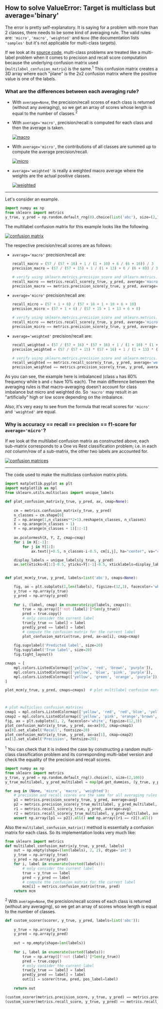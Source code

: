 ## How to solve ValueError: Target is multiclass but average='binary'

The error is pretty self-explanatory. It is saying for a problem with more than 2 classes, there needs to be some kind of averaging rule. The valid rules are: `'micro'`, `'macro'`, `'weighted'` and `None` (the documentation lists `'samples'` but it's not applicable for multi-class targets). 

If we look at its [source code][1], multi-class problems are treated like a multi-label problem when it comes to precision and recall score computation because the underlying confusion matrix used (`multilabel_confusion_matrix`) is the same.<sup>1</sup> This confusion matrix creates a 3D array where each "plane" is the 2x2 confusion matrix where the positive value is one of the labels.

### What are the differences between each averaging rule?

- With `average=None`, the precision/recall scores of each class is returned (without any averaging), so we get an array of scores whose length is equal to the number of classes.<sup>2</sup>

- With `average='macro'`, precision/recall is computed for each class and then the average is taken.

  [![macro][2]][2]

- With `average='micro'`, the contributions of all classes are summed up to compute the average precision/recall.

  [![micro][3]][3]

- `average='weighted'` is really a weighted macro average where the weights are the actual positive classes.

  [![weighted][4]][4]

---

Let's consider an example.
```python
import numpy as np
from sklearn import metrics
y_true, y_pred = np.random.default_rng(0).choice(list('abc'), size=(2,100), p=[.8,.1,.1])
```
The multilabel confusion matrix for this example looks like the following.


[![confusion matrix][5]][5]


The respective precision/recall scores are as follows:

- `average='macro'` precision/recall are:
  ```python
  recall_macro = (57 / (57 + 16) + 1 / (1 + 10) + 6 / (6 + 10)) / 3
  precision_macro = (57 / (57 + 15) + 1 / (1 + 13) + 6 / (6 + 8)) / 3

  # verify using sklearn.metrics.precision_score and sklearn.metrics.recall_score
  recall_macro == metrics.recall_score(y_true, y_pred, average='macro')        # True
  precision_macro == metrics.precision_score(y_true, y_pred, average='macro')  # True
  ```

- `average='micro'` precision/recall are:
  ```python
  recall_micro = (57 + 1 + 6) / (57 + 16 + 1 + 10 + 6 + 10)
  precision_micro = (57 + 1 + 6) / (57 + 15 + 1 + 13 + 6 + 8)

  # verify using sklearn.metrics.precision_score and sklearn.metrics.recall_score
  recall_micro == metrics.recall_score(y_true, y_pred, average='micro')        # True
  precision_micro == metrics.precision_score(y_true, y_pred, average='micro')  # True
  ```

- `average='weighted'` precision/recall are:
  ```python
  recall_weighted = (57 / (57 + 16) * (57 + 16) + 1 / (1 + 10) * (1 + 10) + 6 / (6 + 10) * (6 + 10)) / (57 + 16 + 1 + 10 + 6 + 10)
  precision_weighted = (57 / (57 + 15) * (57 + 16) + 1 / (1 + 13) * (1 + 10) + 6 / (6 + 8) * (6 + 10)) / (57 + 16 + 1 + 10 + 6 + 10)

  # verify using sklearn.metrics.precision_score and sklearn.metrics.recall_score
  recall_weighted == metrics.recall_score(y_true, y_pred, average='weighted')        # True
  precision_weighted == metrics.precision_score(y_true, y_pred, average='weighted')  # True
  ```

As you can see, the example here is imbalanced (class `a` has 80% frequency while `b` and `c` have 10% each). The main difference between the averaging rules is that macro-averaging doesn't account for class imbalance but micro and weighted do. So `'macro'` may result in an "artificially" high or low score depending on the imbalance.

Also, it's very easy to see from the formula that recall scores for `'micro'` and `'weighted'` are equal.


### Why is accuracy == recall == precision == f1-score for `average='micro'`?


If we look at the multilabel confusion matrix as constructed above, each sub-matrix corresponds to a One vs Rest classification problem; i.e. in each _not_ column/row of a sub-matrix, the other two labels are accounted for. 

[![confusion matrices][6]][6]







---


The code used to make the multiclass confusion matrix plots.

```python
import matplotlib.pyplot as plt
import matplotlib as mpl
from sklearn.utils.multiclass import unique_labels

def plot_confusion_matrix(y_true, y_pred, ax, cmap=None):
    
    cm = metrics.confusion_matrix(y_true, y_pred)
    n_classes = cm.shape[0]
    Z = np.arange(1,n_classes**2+1).reshape(n_classes, n_classes)
    X = np.arange(n_classes + 1)
    Y = np.arange(n_classes + 1)[::-1]
    
    ax.pcolormesh(X, Y, Z, cmap=cmap)
    for i in X[:-1]:
        for j in Y[1:]:
            ax.text(j+0.5, n_classes-i-0.5, cm[i,j], ha="center", va="center", color='black', fontsize=20)

    display_labels = unique_labels(y_true, y_pred)
    ax.set(xticks=X[1:]-0.5, yticks=Y[:-1]-0.5, xticklabels=display_labels, yticklabels=display_labels)

    
def plot_mcm(y_true, y_pred, labels=list('abc'), cmaps=None):

    fig, ax = plt.subplots(1,len(labels), figsize=(12,3), facecolor='white')
    y_true = np.array(y_true)
    y_pred = np.array(y_pred)
    
    for i, (label, cmap) in enumerate(zip(labels, cmaps)):
        true = np.array([f'not {label}']*len(y_true))
        pred = true.copy()
        # only consider the current label
        true[y_true == label] = label
        pred[y_pred == label] = label
        # compute the confusion matrix for the current label
        plot_confusion_matrix(true, pred, ax=ax[i], cmap=cmap)
            
    fig.supxlabel('Predicted label', size=20)
    fig.supylabel('True label', size=20)
    fig.tight_layout()

cmaps = [
    mpl.colors.ListedColormap(['yellow', 'red', 'brown', 'purple']),
    mpl.colors.ListedColormap(['yellow', 'blue', 'pink', 'purple']),
    mpl.colors.ListedColormap(['yellow', 'green', 'orange', 'purple'])
]

plot_mcm(y_true, y_pred, cmaps=cmaps)  # plot multilabel confusion matrices



# plot multiclass confusion matrices
cmap1 = mpl.colors.ListedColormap(['yellow', 'red', 'red','blue', 'yellow', 'blue', 'green', 'green', 'yellow'])
cmap2 = mpl.colors.ListedColormap(['yellow', 'pink', 'orange','brown', 'yellow', 'orange', 'brown', 'pink', 'yellow'])
fig, ax = plt.subplots(1, 2, facecolor='white', figsize=(12,3))
plot_confusion_matrix(y_true, y_pred, ax=ax[0], cmap=cmap1)
ax[0].set_xlabel('Recall', fontsize=20)
plot_confusion_matrix(y_true, y_pred, ax=ax[1], cmap=cmap2)
ax[1].set_xlabel('Precision', fontsize=20);
```


<sup>1</sup> You can check that it is indeed the case by constructing a random multi-class classification problem and its corresponding multi-label version and check the equality of the precision and recall scores.

```python
import numpy as np
from sklearn import metrics
y_true, y_pred = np.random.default_rng().choice(3, size=(2,100))             # multi-class
y_true_multilabel, y_pred_multilabel = map(pd.get_dummies, (y_true, y_pred)) # multi-label

for avg in (None, 'micro', 'macro', 'weighted'):
    # precision and recall scores are the same for all averaging rules for both problems
    p1 = metrics.precision_score(y_true, y_pred, average=avg)
    p2 = metrics.precision_score(y_true_multilabel, y_pred_multilabel, average=avg)
    r1 = metrics.recall_score(y_true, y_pred, average=avg)
    r2 = metrics.recall_score(y_true_multilabel, y_pred_multilabel, average=avg)
    assert np.array([p1 == p2]).all() and np.array([r1 == r2]).all()
```

Also the `multilabel_confusion_matrix()` method is essentially a confusion matrix for each class. So its implementation looks very much like:
```python
from sklearn import metrics
def multilabel_confusion_matrix(y_true, y_pred, labels)
    out = np.empty(shape=(len(labels), 2, 2), dtype='int')
    y_true = np.array(y_true)
    y_pred = np.array(y_pred)
    for i, label in enumerate(sorted(labels)):
        # only consider the current label
        true = y_true == label
        pred = y_pred == label
        # compute the confusion matrix for the current label
        mcm[i] = metrics.confusion_matrix(true, pred)
    return mcm
```

<sup>2</sup> With `average=None`, the precision/recall scores of each class is returned (without any averaging), so we get an array of scores whose length is equal to the number of classes.

```python
def custom_scorer(scorer, y_true, y_pred, labels=list('abc')):
    
    y_true = np.array(y_true)
    y_pred = np.array(y_pred)
    
    out = np.empty(shape=len(labels))
    
    for i, label in enumerate(sorted(labels)):
        true = np.array([f'not {label}']*len(y_true))
        pred = true.copy()
        # only consider the current label
        true[y_true == label] = label
        pred[y_pred == label] = label
        out[i] = scorer(true, pred, pos_label=label)
        
    return out

(custom_scorer(metrics.precision_score, y_true, y_pred) == metrics.precision_score(y_true, y_pred, average=None)).all() # True
(custom_scorer(metrics.recall_score, y_true, y_pred) == metrics.recall_score(y_true, y_pred, average=None)).all()       # True
```


  [1]: https://github.com/scikit-learn/scikit-learn/blob/main/sklearn/metrics/_classification.py#L1714-L1740
  [2]: https://i.stack.imgur.com/e01xN.png
  [3]: https://i.stack.imgur.com/fp4td.png
  [4]: https://i.stack.imgur.com/JMDrn.png
<!---  [5]: https://i.stack.imgur.com/Iuf1G.png --->
  [5]: https://i.stack.imgur.com/JsedR.png
  [6]: https://i.stack.imgur.com/wkJRn.png